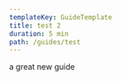 ```yaml
---
templateKey: GuideTemplate
title: test 2
duration: 5 min
path: /guides/test
---
```

a great new guide